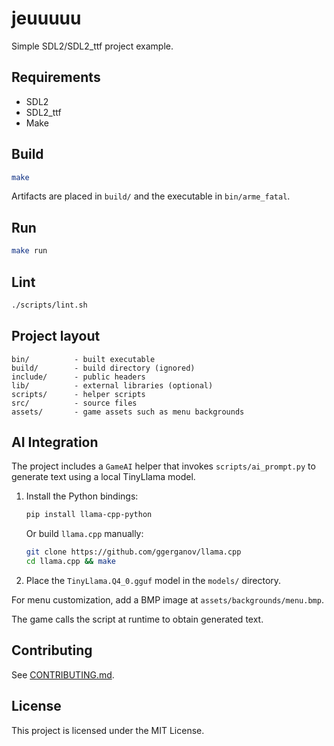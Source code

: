 # jeuuuuu

Simple SDL2/SDL2_ttf project example.

## Requirements

- SDL2
- SDL2_ttf
- Make

## Build

```sh
make
```

Artifacts are placed in `build/` and the executable in `bin/arme_fatal`.

## Run

```sh
make run
```

## Lint

```sh
./scripts/lint.sh
```

## Project layout

```
bin/          - built executable
build/        - build directory (ignored)
include/      - public headers
lib/          - external libraries (optional)
scripts/      - helper scripts
src/          - source files
assets/       - game assets such as menu backgrounds
```

## AI Integration

The project includes a `GameAI` helper that invokes `scripts/ai_prompt.py` to
generate text using a local TinyLlama model.

1. Install the Python bindings:

   ```sh
   pip install llama-cpp-python
   ```

   Or build `llama.cpp` manually:

   ```sh
   git clone https://github.com/ggerganov/llama.cpp
   cd llama.cpp && make
   ```

2. Place the `TinyLlama.Q4_0.gguf` model in the `models/` directory.

For menu customization, add a BMP image at `assets/backgrounds/menu.bmp`.

The game calls the script at runtime to obtain generated text.

## Contributing

See [CONTRIBUTING.md](CONTRIBUTING.md).

## License

This project is licensed under the MIT License.
